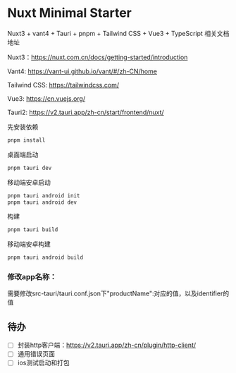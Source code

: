 # Nuxt Minimal Starter

Nuxt3 + vant4 + Tauri + pnpm + Tailwind CSS + Vue3 + TypeScript
相关文档地址

Nuxt3：https://nuxt.com.cn/docs/getting-started/introduction

Vant4: https://vant-ui.github.io/vant/#/zh-CN/home

Tailwind CSS: https://tailwindcss.com/

Vue3: https://cn.vuejs.org/

Tauri2: https://v2.tauri.app/zh-cn/start/frontend/nuxt/


先安装依赖

```bash
pnpm install
```
桌面端启动
```bash
pnpm tauri dev
```
移动端安卓启动
```bash
pnpm tauri android init
pnpm tauri android dev
```
构建
```bash
pnpm tauri build
```
移动端安卓构建
```bash
pnpm tauri android build
```
### 修改app名称：
需要修改src-tauri/tauri.conf.json下"productName":对应的值，以及identifier的值

## 待办
- [ ] 封装http客户端：https://v2.tauri.app/zh-cn/plugin/http-client/
- [ ] 通用错误页面
- [ ] ios测试启动和打包